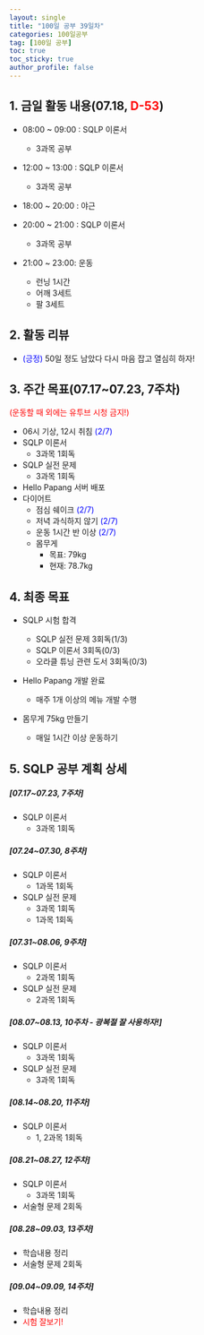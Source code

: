 ```yaml
---
layout: single
title: "100일 공부 39일차"
categories: 100일공부
tag: [100일 공부]
toc: true
toc_sticky: true
author_profile: false
---
```


## 1. 금일 활동 내용(07.18, <span style = "color:red">D-53</span>)

* 08:00 ~ 09:00 : SQLP 이론서
  * 3과목 공부

* 12:00 ~ 13:00 : SQLP 이론서
  * 3과목 공부
* 18:00 ~ 20:00 : 야근
* 20:00 ~ 21:00 : SQLP 이론서
  * 3과목 공부
* 21:00 ~ 23:00: 운동
  * 런닝 1시간
  * 어깨 3세트
  * 팔 3세트



## 2. 활동 리뷰

* <span style = "color:blue">(긍정)</span> 50일 정도 남았다 다시 마음 잡고 열심히 하자!
  



##  3. 주간 목표(07.17~07.23, 7주차)

<span style = "color:red">(운동할 때 외에는 유투브 시청 금지!)</span>

* 06시 기상, 12시 취침 <span style = "color:blue">(2/7)</span>
* SQLP 이론서 
  * 3과목 1회독
* SQLP 실전 문제
  * 3과목 1회독
* Hello Papang 서버 배포
* 다이어트
  * 점심 쉐이크 <span style = "color:blue">(2/7)</span>
  * 저녁 과식하지 않기 <span style = "color:blue">(2/7)</span>
  * 운동 1시간 반 이상 <span style = "color:blue">(2/7)</span>
  * 몸무게
    * 목표: 79kg
    * 현재: 78.7kg



## 4. 최종 목표

* SQLP 시험 합격
  * SQLP 실전 문제 3회독(1/3)
  * SQLP 이론서 3회독(0/3)
  * 오라클 튜닝 관련 도서 3회독(0/3)
* Hello Papang 개발 완료
  * 매주 1개 이상의 메뉴 개발 수행

* 몸무게 75kg 만들기
  * 매일 1시간 이상 운동하기



## 5. SQLP 공부 계획 상세

##### [07.17~07.23, 7주차]

* SQLP 이론서 
  * 3과목 1회독

##### [07.24~07.30, 8주차]

* SQLP 이론서 
  * 1과목 1회독
* SQLP 실전 문제
  * 3과목 1회독
  * 1과목 1회독

##### [07.31~08.06, 9주차]

* SQLP 이론서 
  * 2과목 1회독
* SQLP 실전 문제
  * 2과목 1회독

##### [08.07~08.13, 10주차 - 광복절 잘 사용하자!]

* SQLP 이론서 
  * 3과목 1회독
* SQLP 실전 문제
  * 3과목 1회독

##### [08.14~08.20, 11주차]

* SQLP 이론서 
  * 1, 2과목 1회독

##### [08.21~08.27, 12주차]

* SQLP 이론서 
  * 3과목 1회독
* 서술형 문제 2회독

##### [08.28~09.03, 13주차]

* 학습내용 정리
* 서술형 문제 2회독

##### [09.04~09.09, 14주차]

* 학습내용 정리
* <span style = "color:red">시험 잘보기!</span>
